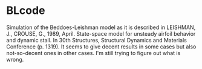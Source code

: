 # BLcode

Simulation of the Beddoes-Leishman model as it is described in LEISHMAN, J., CROUSE, G., 1989, April. State-space model for unsteady airfoil behavior and dynamic stall. In 30th Structures, Structural Dynamics and Materials Conference (p. 1319). It seems to give decent results in some cases but also not-so-decent ones in other cases. I'm still trying to figure out what is wrong.
